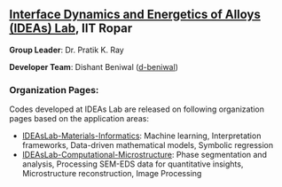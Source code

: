 ## [Interface Dynamics and Energetics of Alloys (IDEAs) Lab](https://ideaslab.iitrpr.ac.in/), IIT Ropar

**Group Leader**: Dr. Pratik K. Ray

**Developer Team**: Dishant Beniwal ([d-beniwal](https://github.com/d-beniwal))

### **Organization Pages**:

Codes developed at IDEAs Lab are released on following organization pages based on the application areas:
- [IDEAsLab-Materials-Informatics](https://github.com/IDEAsLab-Materials-Informatics): Machine learning, Interpretation frameworks, Data-driven mathematical models, Symbolic regression
- [IDEAsLab-Computational-Microstructure](https://github.com/IDEAsLab-Computational-Microstructure): Phase segmentation and analysis, Processing SEM-EDS data for quantitative insights, Microstructure reconstruction, Image Processing

<!--
**IDEAsLab-admin/IDEAsLab-admin** is a ✨ _special_ ✨ repository because its `README.md` (this file) appears on your GitHub profile.

Here are some ideas to get you started:

- 🔭 I’m currently working on ...
- 🌱 I’m currently learning ...
- 👯 I’m looking to collaborate on ...
- 🤔 I’m looking for help with ...
- 💬 Ask me about ...
- 📫 How to reach me: ...
- 😄 Pronouns: ...
- ⚡ Fun fact: ...
-->

